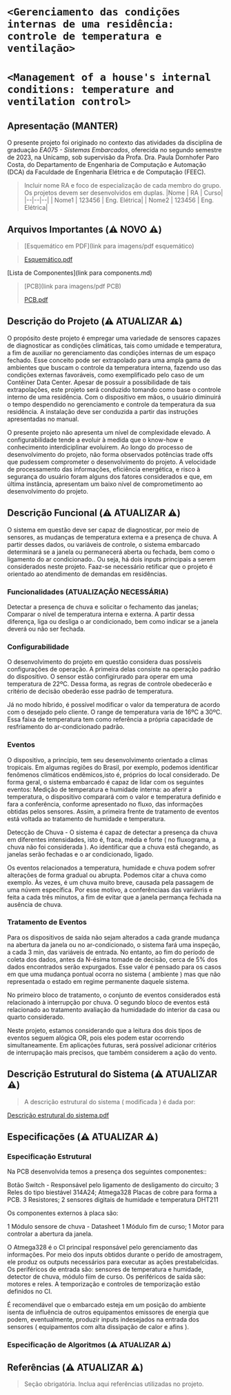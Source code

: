 # `<Gerenciamento das condições internas de uma residência: controle de temperatura e ventilação>`
# `<Management of a house's internal conditions: temperature and ventilation control>`

## Apresentação (MANTER)

O presente projeto foi originado no contexto das atividades da disciplina de graduação *EA075 - Sistemas Embarcados*, 
oferecida no segundo semestre de 2023, na Unicamp, sob supervisão da Profa. Dra. Paula Dornhofer Paro Costa, do Departamento de Engenharia de Computação e Automação (DCA) da Faculdade de Engenharia Elétrica e de Computação (FEEC).

> Incluir nome RA e foco de especialização de cada membro do grupo. Os projetos devem ser desenvolvidos em duplas.
> |Nome  | RA | Curso|
> |--|--|--|
> | Nome1  | 123456  | Eng. Elétrica|
> | Nome2  | 123456  | Eng. Elétrica|
> 
## Arquivos Importantes (:warning: NOVO :warning:)

>[Esquemático em PDF](link para imagens/pdf esquemático)

> [Esquemático.pdf](https://github.com/f741963/ea075-2023.2/files/13540209/Esquematico.pdf)

[Lista de Componentes](link para components.md)
>
>[PCB](link para imagens/pdf PCB)
>
> [PCB.pdf](https://github.com/f741963/ea075-2023.2/files/13540211/PCB.pdf)


## Descrição do Projeto (:warning: ATUALIZAR :warning:)

O propósito deste projeto é empregar uma variedade de sensores capazes de diagnosticar as condições climáticas, tais como umidade e temperatura, a fim de auxiliar no gerenciamento das condições internas de um espaço fechado. Esse conceito pode ser extrapolado para uma ampla gama de ambientes que buscam o controle da temperatura interna, fazendo uso das condições externas favoráveis, como exemplificado pelo caso de um Contêiner Data Center. Apesar de possuir a possibilidade de tais extrapolações, este projeto será conduzido tomando como base o controle interno de uma residência. Com o dispositivo em mãos, o usuário diminuirá o tempo despendido no gerenciamento e controle da temperatura da sua residência. A instalação deve ser conduzida a partir das instruções apresentadas no manual.

O presente projeto não apresenta um nível de complexidade elevado. A configurabilidade tende a evoluir à medida que o know-how e conhecimento interdiciplinar evoluirem. Ao longo do processo de desenvolvimento do projeto, não forma observados potências trade offs que pudessem comprometer o desenvolvimento do projeto. A velocidade de processamento das informações, eficiência energética, e risco à segurança do usuário foram alguns dos fatores considerados e que, em última instância, apresentam um baixo nível de comprometimento ao desenvolvimento do projeto. 


## Descrição Funcional (:warning: ATUALIZAR :warning:)

O sistema em questão deve ser capaz de diagnosticar, por meio de sensores, as mudanças de temperatura externa e a presença de chuva. A partir desses dados, ou variáveis de controle, o sistema embarcado determinará se a janela ou permanecerá aberta ou fechada, bem como o ligamento do ar condicionado.. Ou seja, há dois inputs principais a serem considerados neste projeto. Faaz-se necessário retificar que o projeto é orientado ao atendimento de demandas em residências.


### Funcionalidades (ATUALIZAÇÃO NECESSÁRIA)

Detectar a presença de chuva e solicitar o fechamento das janelas;
Comparar o nível de temperatura interna e externa. A partir dessa diferença, liga ou desliga o ar condicionado, bem como indicar se a janela deverá ou não ser fechada.

### Configurabilidade

O desenvolvimento do projeto em questão considera duas possíveis configurações de operação. A primeira delas consiste na operação padrão do dispositivo. O sensor estão configirurado para operar em uma temperatura de 22ºC. Dessa forma, as regras de controle obedecerão e critério de decisão obederão esse padrão de temperatura.

Já no modo híbrido, é possível  modificar o valor da temperatura de acordo com o desejado pelo cliente. O range de temperatura varia de 16ºC a 30ºC. Essa faixa de temperatura tem como referência a própria capacidade de resfriamento do ar-condicionado padrão.

### Eventos

O dispositivo, a princípio, tem seu desenvolvimento orientado a climas tropicais. Em algumas regiões do Brasil, por exemplo, podemos identificar fenômenos climáticos endêmicos,isto é, próprios do local considerado. De forma geral, o sistema embarcado é capaz de lidar com os seguintes eventos: Medição de temperatura e humidade interna: ao aferir a temperatura, o dispositivo comparará com o valor e temperatura definido e fara a conferência, conforme apresentado no fluxo, das informações obtidas pelos sensores. Assim, a primeira frente de tratamento de eventos está voltada ao tratamento de humidade e temperatura. 

Detecção de Chuva - O sistema é capaz de detectar a presença da chuva em diferentes intensidades, isto é, fraca, média e forte ( no fluxograma, a chuva não foi considerada ). Ao identificar que a chuva está chegando, as janelas serão fechadas e o ar condicionado, ligado. 

Os eventos relacionados a temperatura, humidade e chuva podem sofrer alterações de forma gradual ou abrupta. Podemos citar a chuva como exemplo. Às vezes, é um chuva muito breve, causada pela passagem de uma núvem específica. Por esse motivo, a conferênciaas das variávris e feita a cada três minutos, a fim de evitar que a janela permança fechada na ausência de chuva.  


### Tratamento de Eventos

Para os dispositivos de saída não sejam alterados a cada grande mudança na abertura da janela ou no ar-condicionado, o sistema fará uma inspeção, a cada 3 min, das variáveis de entrada. No entanto, ao fim do período de coleta dos dados, antes da N-ésima tomade de decisão, cerca de 5% dos dados encontrados serão expurgados. Esse valor é pensado para os casos em que uma mudança pontual ocorra no sistema ( ambiente ) mas que não representada o estado em regime permanente daquele sistema.

No primeiro bloco de tratamento, o conjunto de eventos considerados está relacionado à interrupção por chuva. O segundo bloco de eventos está relacionado ao tratamento avaliação da humidadade do interior da casa ou quarto considerado. 

Neste projeto, estamos considerando que a leitura dos dois tipos de eventos seguem alógica OR, pois eles podem estar ocorrendo simultaneamente.  Em aplicações futuras, será possível adicionar critérios de interrupação mais precisos, que também considerem a ação do vento. 


## Descrição Estrutural do Sistema (:warning: ATUALIZAR :warning:)
> A descrição estrutural do sistema ( modificada ) é dada por:

[Descrição estrutural do sistema.pdf](https://github.com/f741963/ea075-2023.2/files/13539960/Descricao.estrutural.do.sistema.pdf)


## Especificações (:warning: ATUALIZAR :warning:)

### Especificação Estrutural

Na PCB desenvolvida temos a presença dos seguintes componentes::

Botão Switch - Responsável pelo ligamento de desligamento do circuito;
3 Reles do tipo biestável 314A24;
Atmega328 
Placas de cobre para forma a PCB. 
3 Resistores;
2 sensores digitais de humidade e temperatura DHT211

Os  componentes externos à placa são: 

1 Módulo sensore de chuva - Datasheet
1 Módulo fim de curso;
1 Motor para controlar a abertura da janela. 


O Atmega328 é o CI principal responsável pelo gerenciamento das informações. Por meio dos inputs obtidos durante o perído de amostragem, ele produz os outputs necessários para executar as ações prestabelcidas.  Os periféricos de entrada são: sensores de temperatura e humidade, detector de chuva, módulo fiim de curso. Os periféricos de saída são: motores e reles. A temporização e controles de temporização estão definidos no CI. 

É recomendável que o embarcado esteja em um posição do ambiente isenta de influência de outros equipamentos emissores de energia que  podem, eventualmente, produzir inputs indesejados na entrada dos sensores ( equipamentos com alta dissipação de calor e afins ). 


### Especificação de Algoritmos (:warning: ATUALIZAR :warning:)

## Referências (:warning: ATUALIZAR :warning:)
> Seção obrigatória. Inclua aqui referências utilizadas no projeto.
